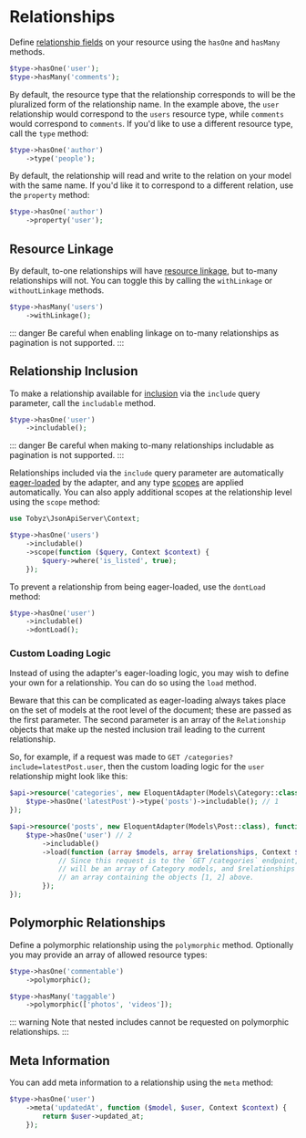 # Relationships

Define [relationship fields](https://jsonapi.org/format/#document-resource-object-relationships) on your resource using the `hasOne` and `hasMany` methods.

```php
$type->hasOne('user');
$type->hasMany('comments');
```

By default, the resource type that the relationship corresponds to will be the pluralized form of the relationship name. In the example above, the `user` relationship would correspond to the `users` resource type, while `comments` would correspond to `comments`. If you'd like to use a different resource type, call the `type` method:

```php
$type->hasOne('author')
    ->type('people');
```

By default, the relationship will read and write to the relation on your model with the same name. If you'd like it to correspond to a different relation, use the `property` method:

```php
$type->hasOne('author')
    ->property('user');
```

## Resource Linkage

By default, to-one relationships will have [resource linkage](https://jsonapi.org/format/#document-resource-object-linkage), but to-many relationships will not. You can toggle this by calling the `withLinkage` or `withoutLinkage` methods.

```php
$type->hasMany('users')
    ->withLinkage();
```

::: danger
Be careful when enabling linkage on to-many relationships as pagination is not supported.
:::

## Relationship Inclusion

To make a relationship available for [inclusion](https://jsonapi.org/format/#fetching-includes) via the `include` query parameter, call the `includable` method.

```php
$type->hasOne('user')
    ->includable();
```

::: danger
Be careful when making to-many relationships includable as pagination is not supported.
:::

Relationships included via the `include` query parameter are automatically [eager-loaded](https://laravel.com/docs/8.x/eloquent-relationships#eager-loading) by the adapter, and any type [scopes](scopes) are applied automatically. You can also apply additional scopes at the relationship level using the `scope` method:

```php
use Tobyz\JsonApiServer\Context;

$type->hasOne('users')
    ->includable()
    ->scope(function ($query, Context $context) {
        $query->where('is_listed', true);
    });
```

To prevent a relationship from being eager-loaded, use the `dontLoad` method:

```php
$type->hasOne('user')
    ->includable()
    ->dontLoad();
```

### Custom Loading Logic

Instead of using the adapter's eager-loading logic, you may wish to define your own for a relationship. You can do so using the `load` method. 

Beware that this can be complicated as eager-loading always takes place on the set of models at the root level of the document; these are passed as the first parameter. The second parameter is an array of the `Relationship` objects that make up the nested inclusion trail leading to the current relationship. 

So, for example, if a request was made to `GET /categories?include=latestPost.user`, then the custom loading logic for the `user` relationship might look like this:

```php
$api->resource('categories', new EloquentAdapter(Models\Category::class), function (Type $type) {
    $type->hasOne('latestPost')->type('posts')->includable(); // 1
});

$api->resource('posts', new EloquentAdapter(Models\Post::class), function (Type $type) {
    $type->hasOne('user') // 2
        ->includable()
        ->load(function (array $models, array $relationships, Context $context) {
            // Since this request is to the `GET /categories` endpoint, $models
            // will be an array of Category models, and $relationships will be
            // an array containing the objects [1, 2] above.
        });
});
```

## Polymorphic Relationships

Define a polymorphic relationship using the `polymorphic` method. Optionally you may provide an array of allowed resource types:

```php
$type->hasOne('commentable')
    ->polymorphic();

$type->hasMany('taggable')
    ->polymorphic(['photos', 'videos']);
```

::: warning
Note that nested includes cannot be requested on polymorphic relationships.
:::

## Meta Information

You can add meta information to a relationship using the `meta` method:

```php
$type->hasOne('user')
    ->meta('updatedAt', function ($model, $user, Context $context) {
        return $user->updated_at;
    });
```
